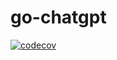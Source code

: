 # go-chatgpt

[![codecov](https://codecov.io/gh/ayush6624/go-chatgpt/branch/main/graph/badge.svg?token=2VXFP3238M)](https://codecov.io/gh/ayush6624/go-chatgpt)
